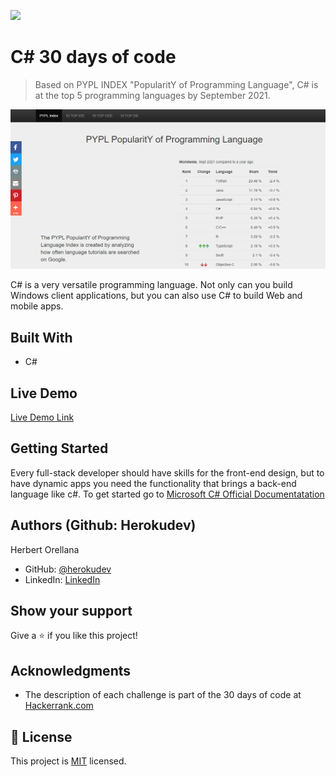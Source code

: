 ![](https://img.shields.io/badge/Microverse-blueviolet)

# C# 30 days of code

> Based on PYPL INDEX "PopularitY of Programming Language", C# is at the top 5 programming languages by September 2021.

![screenshot](./app_screenshot.png)

C# is a very versatile programming language. Not only can you build Windows client applications, but you can also use C# to build Web and mobile apps. 

## Built With

- C#

## Live Demo

[Live Demo Link](https://www.hackerrank.com/domains/tutorials/30-days-of-code)


## Getting Started

Every full-stack developer should have skills for the front-end design, but to have dynamic apps you need the functionality that brings a back-end language like c#. To get started go to [Microsoft C# Official Documentatation](https://docs.microsoft.com/en-us/dotnet/csharp/tour-of-csharp/tutorials/)


## Authors (Github: Herokudev)
Herbert Orellana

- GitHub: [@herokudev](https://github.com/herokudev)
- LinkedIn: [LinkedIn](https://linkedin.com/in/armando-orellana-a0b50b34)


## Show your support

Give a ⭐️ if you like this project!

## Acknowledgments

- The description of each challenge is part of the 30 days of code at [Hackerrank.com](https://www.hackerrank.com//)


## 📝 License

This project is [MIT](./MIT.md) licensed.
